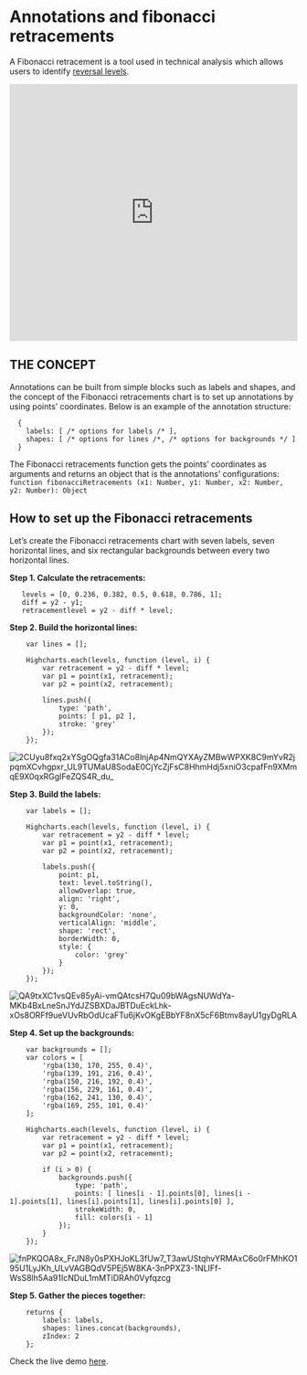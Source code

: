 # Annotations and fibonacci retracements

A Fibonacci retracement is a tool used in technical analysis which allows users to identify [reversal levels](https://www.investopedia.com/terms/f/fibonacciretracement.asp).

<iframe style="width: 100%; height: 450px; border: none;" src="https://www.highcharts.com/samples/embed/stock/annotations/fibonacci-retracements" allow="fullscreen"></iframe>

## THE CONCEPT

Annotations can be built from simple blocks such as labels and shapes, and the concept of the Fibonacci retracements chart is to set up annotations by using points’ coordinates. Below is an example of the annotation structure:

      {
        labels: [ /* options for labels /* ],
        shapes: [ /* options for lines /*, /* options for backgrounds */ ]
      }

The Fibonacci retracements function gets the points’ coordinates as arguments and returns an object that is the annotations’ configurations: `function fibonacciRetracements (x1: Number, y1: Number, x2: Number, y2: Number): Object`

## How to set up the Fibonacci retracements

Let’s create the Fibonacci retracements chart with seven labels, seven horizontal lines, and six rectangular backgrounds between every two horizontal lines.

**Step 1. Calculate the retracements:**

       levels = [0, 0.236, 0.382, 0.5, 0.618, 0.786, 1];
       diff = y2 - y1;
       retracementlevel = y2 - diff * level;

**Step 2. Build the horizontal lines:**

        var lines = [];

        Highcharts.each(levels, function (level, i) {
            var retracement = y2 - diff * level;
            var p1 = point(x1, retracement);
            var p2 = point(x2, retracement);

            lines.push({
                type: 'path',
                points: [ p1, p2 ],
                stroke: 'grey'
            });
        });

![2CUyu8fxq2xYSgOQgfa31ACo8lnjAp4NmQYXAyZMBwWPXK8C9mYvR2jpqmXCvhgpxr_UL9TUMaU8SodaE0CjYcZjFsC8HhmHdj5xniO3cpafFn9XMmqE9X0qxRGgIFeZQS4R_du_](https://lh4.googleusercontent.com/2CUyu8fxq2xYSgOQgfa31ACo8lnjAp4NmQYXAyZMBwWPXK8C9mYvR2jpqmXCvhgpxr_UL9TUMaU8SodaE0CjYcZjFsC8HhmHdj5xniO3cpafFn9XMmqE9X0qxRGgIFeZQS4R_du_)

**Step 3. Build the labels:**

        var labels = [];

        Highcharts.each(levels, function (level, i) {
            var retracement = y2 - diff * level;
            var p1 = point(x1, retracement);
            var p2 = point(x2, retracement);

            labels.push({
                point: p1,
                text: level.toString(),
                allowOverlap: true,
                align: 'right',
                y: 0,
                backgroundColor: 'none',
                verticalAlign: 'middle',
                shape: 'rect',
                borderWidth: 0,
                style: {
                    color: 'grey'
                }
            });
        });

![QA9txXC1vsQEv85yAi-vmQAtcsH7Qu09bWAgsNUWdYa-MKb4BxLneSnJYdJZSBXDaJBTDuEckLhk-xOs8ORFf9ueVUvRbOdUcaFTu6jKvOKgEBbYF8nX5cF6Btmv8ayU1gyDgRLA](https://lh6.googleusercontent.com/QA9txXC1vsQEv85yAi-vmQAtcsH7Qu09bWAgsNUWdYa-MKb4BxLneSnJYdJZSBXDaJBTDuEckLhk-xOs8ORFf9ueVUvRbOdUcaFTu6jKvOKgEBbYF8nX5cF6Btmv8ayU1gyDgRLA)

**Step 4. Set up the backgrounds:**

        var backgrounds = [];
        var colors = [
            'rgba(130, 170, 255, 0.4)',
            'rgba(139, 191, 216, 0.4)',
            'rgba(150, 216, 192, 0.4)',
            'rgba(156, 229, 161, 0.4)',
            'rgba(162, 241, 130, 0.4)',
            'rgba(169, 255, 101, 0.4)'
        ];

        Highcharts.each(levels, function (level, i) {
            var retracement = y2 - diff * level;
            var p1 = point(x1, retracement);
            var p2 = point(x2, retracement);

            if (i > 0) {
                backgrounds.push({
                    type: 'path',
                    points: [ lines[i - 1].points[0], lines[i - 1].points[1], lines[i].points[1], lines[i].points[0] ],
                    strokeWidth: 0,
                    fill: colors[i - 1]
                });
            }
        });

![fnPKQOA8x_FrJN8y0sPXHJoKL3fUw7_T3awUStqhvYRMAxC6o0rFMhKO195U1LyJKh_ULvVAGBQdV5PEj5W8KA-3nPPXZ3-1NLIFf-WsS8lh5Aa91IcNDuL1mMTiDRAh0Vyfqzcg](https://lh5.googleusercontent.com/fnPKQOA8x_FrJN8y0sPXHJoKL3fUw7_T3awUStqhvYRMAxC6o0rFMhKO195U1LyJKh_ULvVAGBQdV5PEj5W8KA-3nPPXZ3-1NLIFf-WsS8lh5Aa91IcNDuL1mMTiDRAh0Vyfqzcg)

**Step 5. Gather the pieces together:**

        returns {
            labels: labels,
            shapes: lines.concat(backgrounds),
            zIndex: 2
        };

Check the live demo [here](https://jsfiddle.net/gh/get/library/pure/highcharts/highcharts/tree/master/samples/stock/annotations/fibonacci-retracements).
